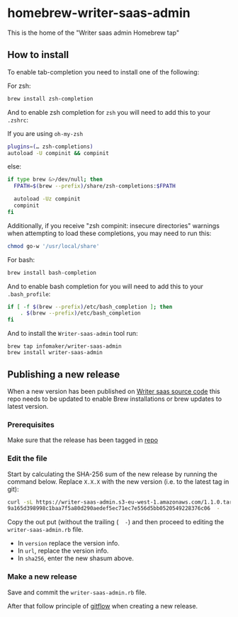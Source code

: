 # homebrew-writer-saas-admin

This is the home of the "Writer saas admin Homebrew tap"

## How to install

To enable tab-completion you need to install one of the following:

For zsh:

```bash
brew install zsh-completion
```

And to enable zsh completion for `zsh` you will need to add this to your `.zshrc`:

If you are using `oh-my-zsh`

```bash
plugins=(… zsh-completions)
autoload -U compinit && compinit
```

else:

```bash
if type brew &>/dev/null; then
  FPATH=$(brew --prefix)/share/zsh-completions:$FPATH

  autoload -Uz compinit
  compinit
fi
```

Additionally, if you receive "zsh compinit: insecure directories" warnings when attempting
to load these completions, you may need to run this:

```bash
chmod go-w '/usr/local/share'
```

For bash:

```bash
brew install bash-completion
```

And to enable bash completion for you will need to add this to your `.bash_profile`:

```bash
if [ -f $(brew --prefix)/etc/bash_completion ]; then
    . $(brew --prefix)/etc/bash_completion
fi
```

And to install the `Writer-saas-admin` tool run:

```
brew tap infomaker/writer-saas-admin
brew install writer-saas-admin
```

## Publishing a new release

When a new version has been published on [Writer saas source code](https://bitbucket.org/infomaker/writer-saas-admin/) this repo needs to be updated to enable Brew installations or brew updates to latest version.

### Prerequisites

Make sure that the release has been tagged in [repo](https://bitbucket.org/infomaker/writer-saas-admin/)

### Edit the file

Start by calculating the SHA-256 sum of the new release by running the command below.
Replace `X.X.X` with the new version (i.e. to the latest tag in git):

```bash
curl -sL https://writer-saas-admin.s3-eu-west-1.amazonaws.com/1.1.0.tar.gz | shasum -a 256
9a165d398998c1baa7f5a80d290aedef5ec71ec7e556d5bb0520549228376c06  -
```

Copy the out put (without the trailing (`  -`) and then proceed to editing the `writer-saas-admin.rb` file.

- In `version` replace the version info.
- In `url`, replace the version info.
- In `sha256`, enter the new shasum above.

### Make a new release

Save and commit the `writer-saas-admin.rb` file.

After that follow principle of [gitflow](https://www.atlassian.com/git/tutorials/comparing-workflows/gitflow-workflow) when creating a new release.
